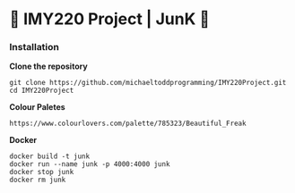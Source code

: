 # 🎵 IMY220 Project | JunK 🎵

### Installation

**Clone the repository**

    git clone https://github.com/michaeltoddprogramming/IMY220Project.git
    cd IMY220Project

**Colour Paletes**

    https://www.colourlovers.com/palette/785323/Beautiful_Freak

**Docker**

    docker build -t junk
    docker run --name junk -p 4000:4000 junk
    docker stop junk
    docker rm junk